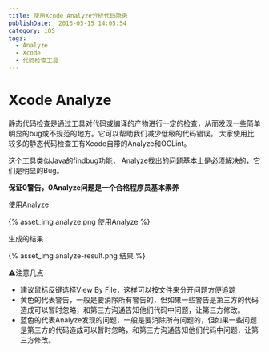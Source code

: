 ```yaml
---
title: 使用Xcode Analyze分析代码隐患
publishDate:  2013-05-15 14:05:54
category: iOS
tags:
  - Analyze
  - Xcode
  - 代码检查工具
---
```


# Xcode Analyze

静态代码检查是通过工具对代码或编译的产物进行一定的检查，从而发现一些简单明显的bug或不规范的地方。它可以帮助我们减少低级的代码错误。
大家使用比较多的静态代码检查工有Xcode自带的Analyze和OCLint。

这个工具类似Java的findbug功能， Analyze找出的问题基本上是必须解决的，它们是明显的Bug。

**保证0警告，0Analyze问题是一个合格程序员基本素养**

使用Analyze

{% asset_img analyze.png 使用Analyze %}

生成的结果

<!-- more -->

{% asset_img analyze-result.png 结果 %}

⚠️注意几点
* 建议鼠标反键选择View By File，这样可以按文件来分开问题方便追踪
* 黄色的代表警告，一般是要消除所有警告的，但如果一些警告是第三方的代码造成可以暂时忽略，和第三方沟通告知他们代码中问题，让第三方修改。
* 蓝色的代表Analyze发现的问题，一般是要消除所有问题的，但如果一些问题是第三方的代码造成可以暂时忽略，和第三方沟通告知他们代码中问题，让第三方修改。